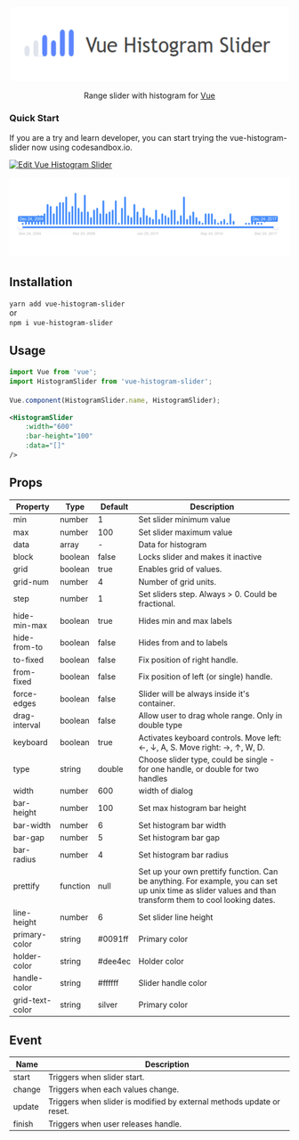 <p align="center">
    <img src="./resources/header.png" width="500">
</p>
<p align="center">
 Range slider with histogram for <a href="http://vuejs.org/" rel="nofollow" class="rich-diff-level-one">Vue</a>
</p>

### Quick Start
If you are a try and learn developer, you can start trying the vue-histogram-slider now using codesandbox.io.

[![Edit Vue Histogram Slider](https://codesandbox.io/static/img/play-codesandbox.svg)](https://codesandbox.io/s/vue-template-b7m0e)

<p align="center">
    <img src="./resources/histogram-slider-demo.gif">
</p>

## Installation    

`yarn add vue-histogram-slider`   
or    
`npm i vue-histogram-slider`

## Usage
```js
import Vue from 'vue';
import HistogramSlider from 'vue-histogram-slider';

Vue.component(HistogramSlider.name, HistogramSlider);
```

```xml
<HistogramSlider
    :width="600"
    :bar-height="100"
    :data="[]"
/>
```

## Props

Property|Type|Default|Description
---|---|---|---
min|number|1|Set slider minimum value
max|number|100|Set slider maximum value
data|array| - |Data for histogram
block|boolean|false|Locks slider and makes it inactive
grid|boolean|true|Enables grid of values.
grid-num|number|4|Number of grid units.
step|number|1|Set sliders step. Always > 0. Could be fractional.
hide-min-max|boolean|true|Hides min and max labels
hide-from-to|boolean|false|Hides from and to labels
to-fixed|boolean|false|Fix position of right handle.
from-fixed|boolean|false|Fix position of left (or single) handle.
force-edges|boolean|false|Slider will be always inside it's container.
drag-interval|boolean|false|Allow user to drag whole range. Only in double type
keyboard|boolean|true|Activates keyboard controls. Move left: ←, ↓, A, S. Move right: →, ↑, W, D.
type|string|double|Choose slider type, could be single - for one handle, or double for two handles
width|number|600|width of dialog
bar-height|number|100|Set max histogram bar height
bar-width|number|6|Set histogram bar width
bar-gap|number|5|Set histogram bar gap
bar-radius|number|4|Set histogram bar radius
prettify|function|null|Set up your own prettify function. Can be anything. For example, you can set up unix time as slider values and than transform them to cool looking dates.
line-height|number|6|Set slider line height
primary-color|string|#0091ff|Primary color
holder-color|string|#dee4ec|Holder color
handle-color|string|#ffffff|Slider handle color
grid-text-color|string|silver|Primary color

## Event
Name|Description
---|---
start |Triggers when slider start.
change|Triggers when each values change.
update|Triggers when slider is modified by external methods update or reset.
finish|Triggers when user releases handle.

